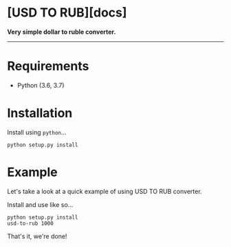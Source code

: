 # [USD TO RUB][docs]

**Very simple dollar to ruble converter.**

---

# Requirements

* Python (3.6, 3.7)

# Installation

Install using `python`...

    python setup.py install

# Example

Let's take a look at a quick example of using USD TO RUB converter.

Install and use like so...

    python setup.py install
    usd-to-rub 1000

That's it, we're done!
